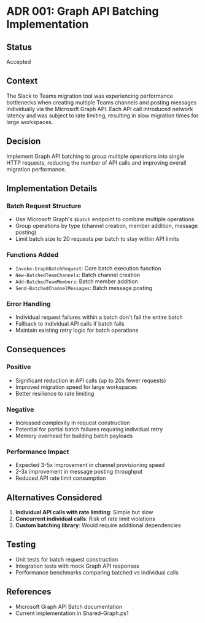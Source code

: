 # ADR 001: Graph API Batching Implementation

## Status
Accepted

## Context
The Slack to Teams migration tool was experiencing performance bottlenecks when creating multiple Teams channels and posting messages individually via the Microsoft Graph API. Each API call introduced network latency and was subject to rate limiting, resulting in slow migration times for large workspaces.

## Decision
Implement Graph API batching to group multiple operations into single HTTP requests, reducing the number of API calls and improving overall migration performance.

## Implementation Details

### Batch Request Structure
- Use Microsoft Graph's `$batch` endpoint to combine multiple operations
- Group operations by type (channel creation, member addition, message posting)
- Limit batch size to 20 requests per batch to stay within API limits

### Functions Added
- `Invoke-GraphBatchRequest`: Core batch execution function
- `New-BatchedTeamChannels`: Batch channel creation
- `Add-BatchedTeamMembers`: Batch member addition
- `Send-BatchedChannelMessages`: Batch message posting

### Error Handling
- Individual request failures within a batch don't fail the entire batch
- Fallback to individual API calls if batch fails
- Maintain existing retry logic for batch operations

## Consequences

### Positive
- Significant reduction in API calls (up to 20x fewer requests)
- Improved migration speed for large workspaces
- Better resilience to rate limiting

### Negative
- Increased complexity in request construction
- Potential for partial batch failures requiring individual retry
- Memory overhead for building batch payloads

### Performance Impact
- Expected 3-5x improvement in channel provisioning speed
- 2-3x improvement in message posting throughput
- Reduced API rate limit consumption

## Alternatives Considered
1. **Individual API calls with rate limiting**: Simple but slow
2. **Concurrent individual calls**: Risk of rate limit violations
3. **Custom batching library**: Would require additional dependencies

## Testing
- Unit tests for batch request construction
- Integration tests with mock Graph API responses
- Performance benchmarks comparing batched vs individual calls

## References
- Microsoft Graph API Batch documentation
- Current implementation in Shared-Graph.ps1